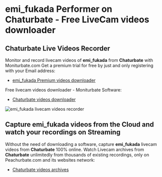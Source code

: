 # emi_fukada Performer on Chaturbate - Free LiveCam videos downloader

## Chaturbate Live Videos Recorder

Monitor and record livecam videos of **emi_fukada** from **Chaturbate** with Moniturbate.com
Get a premium trial for free by just and only registering with your Email address:
* [emi_fukada Premium videos downloader](https://moniturbate.com/request-demo-licence-key.html)

Free livecam videos downloader - Moniturbate Software:
* [Chaturbate videos downloader](https://moniturbate.com/moniturbate-download-software.html)

![emi_fukada livecam videos recorder](https://peachurnet.com/templates/moniturbate-software.png)


## Capture emi_fukada videos from the Cloud and watch your recordings on Streaming

Without the need of downloading a software, capture **emi_fukada** livecam videos from **Chaturbate** 100% online.
Watch Livecam archives from **Chaturbate** unlimitedly from thousands of existing recordings, only on Peachurbate.com and its websites network:
* [Chaturbate videos archives](https://peachurnet.com/)